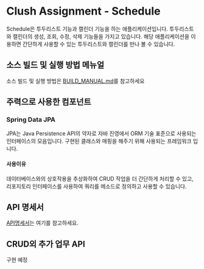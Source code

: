 # Clush Assignment - Schedule
Schedule은 투두리스트 기능과 캘린더 기능을 하는 애플리케이션입니다.
투두리스트와 캘린더의 생성, 조회, 수정, 삭제 기능들을 가지고 있습니다.
해당 애플리케이션을 이용하면 간단하게 사용할 수 있는 투두리스트와 캘린더를 만나 볼 수 있습니다.

## 소스 빌드 및 실행 방법 메뉴얼
소스 빌드 및 실행 방법은 [BUILD_MANUAL.md](BUILD_MANUAL.md)를 참고하세요

## 주력으로 사용한 컴포넌트

### Spring Data JPA
JPA는 Java Persistence API의 약자로 자바 진영에서 ORM 기술 표준으로 사용되는 인터페이스의 모음입니다.
구현된 클래스와 매핑을 해주기 위해 사용되는 프레임워크 입니다.
#### 사용이유
데이터베이스와의 상호작용을 추상화하여 CRUD 작업을 더 간단하게 처리할 수 있고, 리포지토리 인터페이스를 사용하여 쿼리를 메소드로 정의하고 사용할 수 있습니다.

## API 명세서
[API명세서](https://four-zone-469.notion.site/Clush-Assignment-Schedule-API-53f2b48f64844ad2b62f7249ae32563c)는 여기를 참고하세요.

## CRUD외 추가 업무 API
구현 예정
